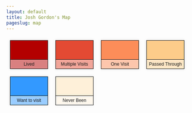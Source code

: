 ```yaml
---
layout: default
title: Josh Gordon's Map
pageslug: map
---
```

 <script type="text/javascript" src="//www.google.com/jsapi"></script>
  <script type="text/javascript">
    google.load('visualization', '1', {packages: ['geochart']});

    function drawVisualization() {
      var data = google.visualization.arrayToDataTable([
/*
      For these: 
        4: Lived in state
        3: Been to state multiple times
        2: Been to state once
        1: Driven/ridden through state 
        0: Never been but want to go. 
*/ 
        ['State', 'Status'],
        ['Maryland', 4],
        ['Texas', 3],
        ['Washington', 3],
        ['Oregon', 2],
        ['Idaho', 3],
        ['Montana', 3],
        ['Wyoming', 3],
        ['South Dakota', 2],
        ['Nevada', 2],
        ['Arizona', 2],
        ['Colorado', 3],
        ['Utah', 3],
        ['New Mexico', 2],
        ['PA', 3],
        ['ak', 0],
        ['hi', 0], 
        ['fl', 3], 
        ['ga', 1], 
        ['sc', 3], 
        ['nc', 3], 
        ['tn', 3], 
        ['va', 3], 
        ['wv', 2], 
        ['mo', 2],  
        ['il', 1], 
        ['in', 1], 
        ['oh', 3], 
        ['mi', 3], 
        ['nj', 3], 
        ['ny', 3], 
        ['ma', 3], 
        ['ct', 2], 
        ['nh', 3], 
        ['me', 2],  
        ['ne', 0], 
        ['de', 3], 
    
      ]);
    
      var geochart = new google.visualization.GeoChart(
          document.getElementById('visualization'));
        geochart.draw(data, {region:"US", resolution:"provinces",
        enableRegionInteractivity:false, 
        colorAxis:
          {colors:['#3399FF', '#fdcc8a', '#fc8d59', '#e34a33', '#b30000'], 
          values:[0, 1, 2, 3, 4]}, datalessRegionColor:'#fef0d9',
         legend:false});
    }
    

    google.setOnLoadCallback(drawVisualization);
  </script>
  <style>
     .color { 
        height: 75px;
        width: 100px;
        float: left;
        margin: 10px;
        border: 1px solid #000; 
        position: relative;
        -webkit-box-shadow: 0 0 10px #eee; 
        -moz-box-shadow: 0 0 10px #eee; 
        box-shadow: 0 0 10px #eee; 
      }
    .color:hover {
        -webkit-box-shadow: 0 0 10px #666; 
        -moz-box-shadow: 0 0 10px #666; 
        box-shadow: 0 0 10px #666; 
      }
    .info { 
        background-color: #fff;
        background-color: rgba(255,255,255,.5);
        position: absolute;
        bottom: 0;
        left: 0;
        right: 0;
        padding: 5px;
        border-top: 1px solid #000;
        font-size: 12px;
        text-align: center;
      }

  </style> 
<body style="font-family: Arial;border: 0 none;">
<div id="visualization"></div>

<div class="color" style="background-color: #b30000">
  <div class="info">
    Lived
  </div>
</div>

<div class="color" style="background-color: #e34a33">  
  <div class="info"> 
    Multiple Visits
  </div> 
</div> 

<div class="color" style="background-color: #fc8d59">
  <div class="info"> 
    One Visit
  </div> 
</div> 

<div class="color" style="background-color: #fdcc8a"> 
  <div class="info"> 
    Passed Through
  </div> 
</div>

<div class="color" style="background-color: #3399FF"> 
  <div class="info"> 
    Want to visit
  </div> 
</div>  
<div class="color" style="background-color: #fef0d9"> 
  <div class="info"> 
    Never Been
  </div> 
</div> 
